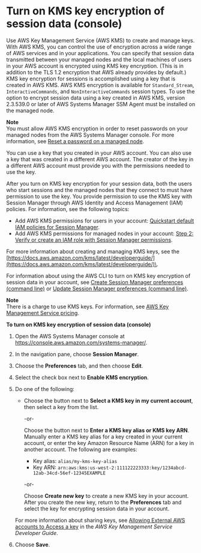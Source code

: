 # Turn on KMS key encryption of session data \(console\)<a name="session-preferences-enable-encryption"></a>

Use AWS Key Management Service \(AWS KMS\) to create and manage keys\. With AWS KMS, you can control the use of encryption across a wide range of AWS services and in your applications\. You can specify that session data transmitted between your managed nodes and the local machines of users in your AWS account is encrypted using KMS key encryption\. \(This is in addition to the TLS 1\.2 encryption that AWS already provides by default\.\) KMS key encryption for sessions is accomplished using a key that is created in AWS KMS\. AWS KMS encryption is available for `Standard_Stream`, `InteractiveCommands`, and `NonInteractiveCommands` session types\. To use the option to encrypt session data using a key created in AWS KMS, version 2\.3\.539\.0 or later of AWS Systems Manager SSM Agent must be installed on the managed node\. 

**Note**  
You must allow AWS KMS encryption in order to reset passwords on your managed nodes from the AWS Systems Manager console\. For more information, see [Reset a password on a managed node](managed-instances-password-reset.md#managed-instance-reset-a-password)\.

You can use a key that you created in your AWS account\. You can also use a key that was created in a different AWS account\. The creator of the key in a different AWS account must provide you with the permissions needed to use the key\.

After you turn on KMS key encryption for your session data, both the users who start sessions and the managed nodes that they connect to must have permission to use the key\. You provide permission to use the KMS key with Session Manager through AWS Identity and Access Management \(IAM\) policies\. For information, see the following topics:
+ Add AWS KMS permissions for users in your account: [Quickstart default IAM policies for Session Manager](getting-started-restrict-access-quickstart.md)\.
+ Add AWS KMS permissions for managed nodes in your account: [Step 2: Verify or create an IAM role with Session Manager permissions](session-manager-getting-started-instance-profile.md)\.

For more information about creating and managing KMS keys, see the [https://docs.aws.amazon.com/kms/latest/developerguide/](https://docs.aws.amazon.com/kms/latest/developerguide/)\.

For information about using the AWS CLI to turn on KMS key encryption of session data in your account, see [Create Session Manager preferences \(command line\)](getting-started-create-preferences-cli.md) or [Update Session Manager preferences \(command line\)](getting-started-configure-preferences-cli.md)\.

**Note**  
There is a charge to use KMS keys\. For information, see [AWS Key Management Service pricing](http://aws.amazon.com/kms/pricing/)\.

**To turn on KMS key encryption of session data \(console\)**

1. Open the AWS Systems Manager console at [https://console\.aws\.amazon\.com/systems\-manager/](https://console.aws.amazon.com/systems-manager/)\.

1. In the navigation pane, choose **Session Manager**\.

1. Choose the **Preferences** tab, and then choose **Edit**\.

1. Select the check box next to **Enable KMS encryption**\.

1. Do one of the following:
   + Choose the button next to **Select a KMS key in my current account**, then select a key from the list\.

     \-or\-

     Choose the button next to **Enter a KMS key alias or KMS key ARN**\. Manually enter a KMS key alias for a key created in your current account, or enter the key Amazon Resource Name \(ARN\) for a key in another account\. The following are examples:
     + Key alias: `alias/my-kms-key-alias`
     + Key ARN: `arn:aws:kms:us-west-2:111122223333:key/1234abcd-12ab-34cd-56ef-12345EXAMPLE`

     \-or\-

     Choose **Create new key** to create a new KMS key in your account\. After you create the new key, return to the **Preferences** tab and select the key for encrypting session data in your account\.

   For more information about sharing keys, see [Allowing External AWS accounts to Access a key](https://docs.aws.amazon.com/kms/latest/developerguide/key-policy-modifying.html#key-policy-modifying-external-accounts) in the *AWS Key Management Service Developer Guide*\.

1. Choose **Save**\.